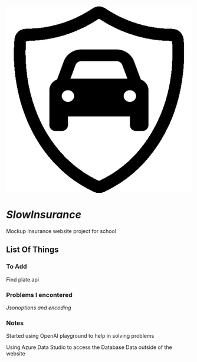 ![Slowinsurance Icon](https://raw.githubusercontent.com/davidrebelo124/SlowInsurance/master/wwwroot/favicon.ico)
# ***SlowInsurance***
Mockup Insurance website project for school


## List Of Things
### To Add
Find plate api

### Problems I encontered
*Jsonoptions and encoding*

### Notes
Started using OpenAI playground to help in solving problems

Using Azure Data Studio to access the Database Data outside of the website